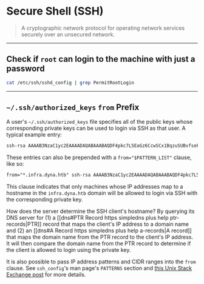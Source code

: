 # Secure Shell (SSH)

> A cryptographic network protocol for operating network services securely over an unsecured network.

---

## Check if `root` can login to the machine with just a password

```bash
cat /etc/ssh/sshd_config | grep PermitRootLogin
```

---

## `~/.ssh/authorized_keys` `from` Prefix

A user's `~/.ssh/authorized_keys` file specifies all of the public keys whose corresponding private keys can be used to login via SSH as that user. A typical example entry:

```txt
ssh-rsa AAAAB3NzaC1yc2EAAAADAQABAAABAQDF4pkc7L5EaGz6CcwSCx1BqzuSUBvfseFUA0mBjsSh7BPCZIJyyXXjaS69SHEu6W2UxEKPWmdlj/WwmpPLA8ZqVHtVej7aXQPDHfPHuRAWI95AnCI4zy7+DyVXceMacK/MjhSiMAuMIfdg9W6+6EXTIg+8kN6yx2i38PZU8mpL5MP/g2iDKcV5SukhbkNI/4UvqheKX6w4znOJElCX+AoJZYO1QcdjBywmlei0fGvk+JtTwSBooPr+F5lewPcafVXKw1l2dQ4vONqlsN1EcpEkN+28ndlclgvm+26mhm7NNMPVWs4yeDXdDlP3SSd1ynKEJDnQhbhc1tcJSPEn7WOD bindmgr@nomen
```

These entries can also be prepended with a `from="$PATTERN_LIST"` clause, like so:

```txt
from="*.infra.dyna.htb" ssh-rsa AAAAB3NzaC1yc2EAAAADAQABAAABAQDF4pkc7L5EaGz6CcwSCx1BqzuSUBvfseFUA0mBjsSh7BPCZIJyyXXjaS69SHEu6W2UxEKPWmdlj/WwmpPLA8ZqVHtVej7aXQPDHfPHuRAWI95AnCI4zy7+DyVXceMacK/MjhSiMAuMIfdg9W6+6EXTIg+8kN6yx2i38PZU8mpL5MP/g2iDKcV5SukhbkNI/4UvqheKX6w4znOJElCX+AoJZYO1QcdjBywmlei0fGvk+JtTwSBooPr+F5lewPcafVXKw1l2dQ4vONqlsN1EcpEkN+28ndlclgvm+26mhm7NNMPVWs4yeDXdDlP3SSd1ynKEJDnQhbhc1tcJSPEn7WOD bindmgr@nomen
```

This clause indicates that only machines whose IP addresses map to a hostname in the `infra.dyna.htb` domain will be allowed to login via SSH with the corresponding private key.

How does the server determine the SSH client's hostname? By querying its DNS server for (1) a [[dns#PTR Record https simpledns plus help ptr-records|PTR]] record that maps the client's IP address to a domain name and (2) an [[dns#A Record https simpledns plus help a-records|A record]] that maps the domain name from the PTR record to the client's IP address. It will then compare the domain name from the PTR record to determine if the client is allowed to login using the private key.

It is also possible to pass IP address patterns and CIDR ranges into the `from` clause. See `ssh_config`'s man page's `PATTERNS` section and [this Unix Stack Exchange post](https://unix.stackexchange.com/questions/353044/how-to-restrict-an-ssh-key-to-certain-ip-addresses) for more details.
